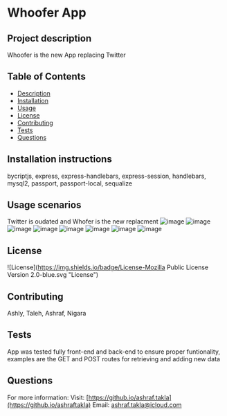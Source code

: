    # Whoofer App
  ## Project description
  Whoofer is the new App replacing Twitter
  ## Table of Contents
  * [Description](#description)
  * [Installation](#installation)
  * [Usage](#usage)
  * [License](#license)
  * [Contributing](#contributing)
  * [Tests](#tests)
  * [Questions](#questions)
  ## Installation instructions
  bycriptjs, express, express-handlebars, express-session, handlebars, mysql2, passport, passport-local, sequalize 
  ## Usage scenarios
  Twitter is oudated and Whofer is the new replacment
  ![image](https://user-images.githubusercontent.com/69172407/100284340-09459e00-2f3d-11eb-9a97-79a86ed41b37.png)
  ![image](https://user-images.githubusercontent.com/69172407/100285936-cd600800-2f3f-11eb-90c2-9cdd2707c981.png)
![image](https://user-images.githubusercontent.com/69172407/100286024-05ffe180-2f40-11eb-9d8f-5e08a8efd535.png)
![image](https://user-images.githubusercontent.com/69172407/100286097-2b8ceb00-2f40-11eb-821f-9cfa074ee386.png)
![image](https://user-images.githubusercontent.com/69172407/100286178-570fd580-2f40-11eb-8552-d30ab0b3aeba.png)
![image](https://user-images.githubusercontent.com/69172407/100286225-6f7ff000-2f40-11eb-9c3e-3640f3f15273.png)
![image](https://user-images.githubusercontent.com/69172407/100286337-9fc78e80-2f40-11eb-854c-f5b5621c6110.png)
![image](https://user-images.githubusercontent.com/69172407/100286418-ce456980-2f40-11eb-8c1d-276999d54705.png)
  ## License
  ![License](https://img.shields.io/badge/License-Mozilla Public License Version 2.0-blue.svg "License")
  ## Contributing
  Ashly, Taleh, Ashraf, Nigara
  ## Tests
  App was tested fully front-end and back-end to ensure proper funtionality, examples are the GET and POST routes for retrieving and adding new data 
  ## Questions
  For more information:
  Visit: [https://github.io/ashraf.takla](https://github.io/ashraftakla)
  Email: ashraf.takla@icloud.com
  

